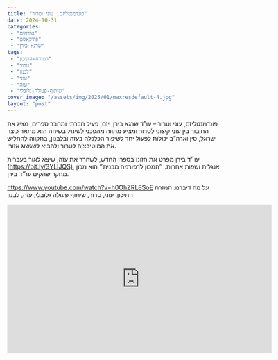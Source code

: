 ```yaml
---
title: "פונדמנטליזם, עוני וטרור"
date: 2024-10-31
categories: 
 - "אורחים"
 - "פודקאסט"
 - "שרגא-בירן"
tags: 
 - "המזרח-התיכון"
 - "טרור"
 - "לבנון"
 - "עוני"
 - "עזה"
 - "שיתוף-פעולה-גלובלי"
cover_image: "/assets/img/2025/01/maxresdefault-4.jpg"
layout: "post"
---
```


פונדמנטליזם, עוני וטרור – עו”ד שרגא בירן, יזם, פעיל חברתי ומחבר ספרים, מציג את החיבור בין עוני קיצוני לטרור ומציע מתווה מהפכני לשינוי. בשיחה הוא מתאר כיצד ישראל, סין וארה”ב יכולות לפעול יחד לשיפור הכלכלה בעזה ובלבנון, בתקווה להחליש את המוטיבציה לטרור ולהביא לשגשוג אזורי.

עו״ד בירן מפרט את חזונו בספרו החדש, לשחרר את עזה, שיצא לאור בעברית (<https://bit.ly/3YLlJQS),> אנגלית ושפות אחרות. ״המכון לרפורמה מבנית״ הוא מכון מחקר שהקים עו״ד בירן.

<https://www.youtube.com/watch?v=h0OhZRL8SoE>
על מה דיברנו: המזרח התיכון, עוני, טרור, שיתוף פעולה גלובלי, עזה, לבנון

<iframe width="610" height="343" src="https://www.youtube.com/embed/h0OhZRL8SoE" frameborder="0" allow="accelerometer; autoplay; clipboard-write; encrypted-media; gyroscope; picture-in-picture; web-share" referrerpolicy="strict-origin-when-cross-origin" allowfullscreen></iframe>
